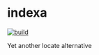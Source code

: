 # indexa

[![build](https://github.com/mosmeh/indexa/workflows/build/badge.svg)](https://github.com/mosmeh/indexa/actions)

Yet another locate alternative
